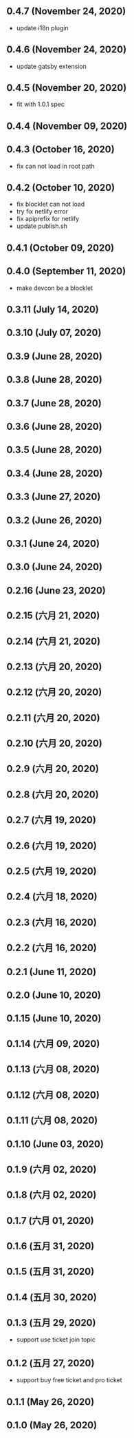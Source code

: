 ## 0.4.7 (November 24, 2020)

- update i18n plugin

## 0.4.6 (November 24, 2020)

- update gatsby extension

## 0.4.5 (November 20, 2020)

- fit with 1.0.1 spec

## 0.4.4 (November 09, 2020)



## 0.4.3 (October 16, 2020)

- fix can not load in root path

## 0.4.2 (October 10, 2020)

- fix blocklet can not load
- try fix netlify error
- fix apiprefix for netlify
- update publish.sh

## 0.4.1 (October 09, 2020)



## 0.4.0 (September 11, 2020)

- make devcon be a blocklet

## 0.3.11 (July 14, 2020)



## 0.3.10 (July 07, 2020)



## 0.3.9 (June 28, 2020)



## 0.3.8 (June 28, 2020)



## 0.3.7 (June 28, 2020)



## 0.3.6 (June 28, 2020)



## 0.3.5 (June 28, 2020)



## 0.3.4 (June 28, 2020)



## 0.3.3 (June 27, 2020)



## 0.3.2 (June 26, 2020)



## 0.3.1 (June 24, 2020)



## 0.3.0 (June 24, 2020)



## 0.2.16 (June 23, 2020)



## 0.2.15 (六月 21, 2020)



## 0.2.14 (六月 21, 2020)



## 0.2.13 (六月 20, 2020)



## 0.2.12 (六月 20, 2020)



## 0.2.11 (六月 20, 2020)



## 0.2.10 (六月 20, 2020)



## 0.2.9 (六月 20, 2020)



## 0.2.8 (六月 20, 2020)



## 0.2.7 (六月 19, 2020)



## 0.2.6 (六月 19, 2020)



## 0.2.5 (六月 19, 2020)



## 0.2.4 (六月 18, 2020)



## 0.2.3 (六月 16, 2020)



## 0.2.2 (六月 16, 2020)



## 0.2.1 (June 11, 2020)



## 0.2.0 (June 10, 2020)



## 0.1.15 (June 10, 2020)



## 0.1.14 (六月 09, 2020)



## 0.1.13 (六月 08, 2020)



## 0.1.12 (六月 08, 2020)



## 0.1.11 (六月 08, 2020)



## 0.1.10 (June 03, 2020)



## 0.1.9 (六月 02, 2020)



## 0.1.8 (六月 02, 2020)



## 0.1.7 (六月 01, 2020)



## 0.1.6 (五月 31, 2020)



## 0.1.5 (五月 31, 2020)



## 0.1.4 (五月 30, 2020)



## 0.1.3 (五月 29, 2020)

- support use ticket join topic

## 0.1.2 (五月 27, 2020)

- support buy free ticket and pro ticket

## 0.1.1 (May 26, 2020)



## 0.1.0 (May 26, 2020)
